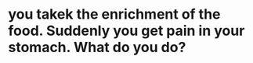 # you takek the enrichment of the food. Suddenly you get pain in your stomach. What do you do?


### 
###